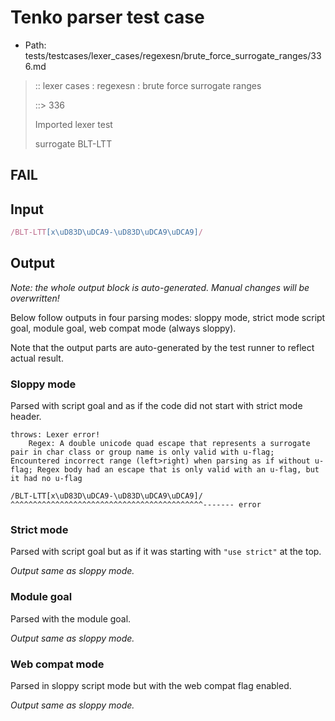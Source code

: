 # Tenko parser test case

- Path: tests/testcases/lexer_cases/regexesn/brute_force_surrogate_ranges/336.md

> :: lexer cases : regexesn : brute force surrogate ranges
>
> ::> 336
>
> Imported lexer test
>
> surrogate BLT-LTT

## FAIL

## Input

`````js
/BLT-LTT[x\uD83D\uDCA9-\uD83D\uDCA9\uDCA9]/
`````

## Output

_Note: the whole output block is auto-generated. Manual changes will be overwritten!_

Below follow outputs in four parsing modes: sloppy mode, strict mode script goal, module goal, web compat mode (always sloppy).

Note that the output parts are auto-generated by the test runner to reflect actual result.

### Sloppy mode

Parsed with script goal and as if the code did not start with strict mode header.

`````
throws: Lexer error!
    Regex: A double unicode quad escape that represents a surrogate pair in char class or group name is only valid with u-flag; Encountered incorrect range (left>right) when parsing as if without u-flag; Regex body had an escape that is only valid with an u-flag, but it had no u-flag

/BLT-LTT[x\uD83D\uDCA9-\uD83D\uDCA9\uDCA9]/
^^^^^^^^^^^^^^^^^^^^^^^^^^^^^^^^^^^^^^^^^^^------- error
`````

### Strict mode

Parsed with script goal but as if it was starting with `"use strict"` at the top.

_Output same as sloppy mode._

### Module goal

Parsed with the module goal.

_Output same as sloppy mode._

### Web compat mode

Parsed in sloppy script mode but with the web compat flag enabled.

_Output same as sloppy mode._
